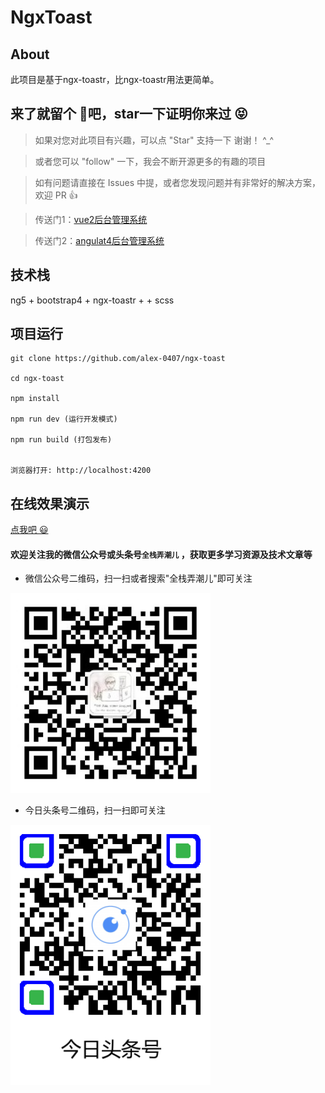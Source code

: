 # NgxToast

## About

此项目是基于ngx-toastr，比ngx-toastr用法更简单。

## 来了就留个 :feet:吧，star一下证明你来过  :stuck_out_tongue_closed_eyes:

>  如果对您对此项目有兴趣，可以点 "Star" 支持一下 谢谢！ ^_^

>  或者您可以 "follow" 一下，我会不断开源更多的有趣的项目

>  如有问题请直接在 Issues 中提，或者您发现问题并有非常好的解决方案，欢迎 PR 👍

>  传送门1：[vue2后台管理系统](https://github.com/Alex-0407/vue2-admin-grace)

>  传送门2：[angulat4后台管理系统](https://github.com/Alex-0407/ng4-grace)

## 技术栈

ng5 + bootstrap4 + ngx-toastr + + scss


## 项目运行

```
git clone https://github.com/alex-0407/ngx-toast 

cd ngx-toast  

npm install

npm run dev (运行开发模式)

npm run build (打包发布)


浏览器打开: http://localhost:4200

```

## 在线效果演示

[点我吧 :smiley:](https://alex-0407.github.io/ngx-toast)


#### 欢迎关注我的微信公众号或头条号`全栈弄潮儿` ，获取更多学习资源及技术文章等

* 微信公众号二维码，扫一扫或者搜索"全栈弄潮儿"即可关注

<img src="https://github.com/alex-0407/sinacloud-node/blob/master/fullstack-8cm.jpg" width="320px" style="display:inline;">

* 今日头条号二维码，扫一扫即可关注

<img src="https://github.com/alex-0407/node-demo/blob/master/toutiao.jpg" width="320px" style="display:inline;">
